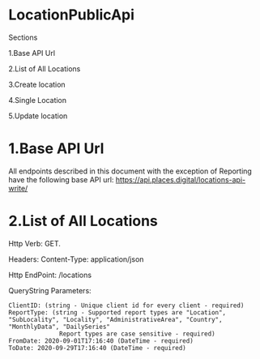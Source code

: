 # LocationPublicApi
Sections

1.Base API Url

2.List of All Locations

3.Create location

4.Single Location

5.Update location

<h1>1.Base API Url</h1>

All endpoints described in this document with the exception of Reporting have the following base API url: https://api.places.digital/locations-api-write/

<h1>2.List of All Locations</h1>

Http Verb: GET.

Headers: Content-Type: application/json

Http EndPoint: /locations

QueryString Parameters:

<div class="snippet-clipboard-content notranslate position-relative overflow-auto"><pre class="notranslate"><code>ClientID: (string - Unique client id for every client - required)
ReportType: (string - Supported report types are "Location", "SubLocality", "Locality", "AdministrativeArea", "Country", "MonthlyData", "DailySeries"
              Report types are case sensitive - required)
FromDate: 2020-09-01T17:16:40 (DateTime - required)
ToDate: 2020-09-29T17:16:40 (DateTime - required)
</code></pre><div class="zeroclipboard-container position-absolute right-0 top-0">
    <clipboard-copy aria-label="Copy" class="ClipboardButton btn js-clipboard-copy m-2 p-0 tooltipped-no-delay" data-copy-feedback="Copied!" data-tooltip-direction="w" value="ClientID: (string - Unique client id for every client - required)
ReportType: (string - Supported report types are &quot;Location&quot;, &quot;SubLocality&quot;, &quot;Locality&quot;, &quot;AdministrativeArea&quot;, &quot;Country&quot;, &quot;MonthlyData&quot;, &quot;DailySeries&quot;
              Report types are case sensitive - required)
FromDate: 2020-09-01T17:16:40 (DateTime - required)
ToDate: 2020-09-29T17:16:40 (DateTime - required)" tabindex="0" role="button" style="display: none;">
      <svg aria-hidden="true" height="16" viewBox="0 0 16 16" version="1.1" width="16" data-view-component="true" class="octicon octicon-copy js-clipboard-copy-icon m-2">
    <path fill-rule="evenodd" d="M0 6.75C0 5.784.784 5 1.75 5h1.5a.75.75 0 010 1.5h-1.5a.25.25 0 00-.25.25v7.5c0 .138.112.25.25.25h7.5a.25.25 0 00.25-.25v-1.5a.75.75 0 011.5 0v1.5A1.75 1.75 0 019.25 16h-7.5A1.75 1.75 0 010 14.25v-7.5z"></path><path fill-rule="evenodd" d="M5 1.75C5 .784 5.784 0 6.75 0h7.5C15.216 0 16 .784 16 1.75v7.5A1.75 1.75 0 0114.25 11h-7.5A1.75 1.75 0 015 9.25v-7.5zm1.75-.25a.25.25 0 00-.25.25v7.5c0 .138.112.25.25.25h7.5a.25.25 0 00.25-.25v-7.5a.25.25 0 00-.25-.25h-7.5z"></path>
</svg>
      <svg aria-hidden="true" height="16" viewBox="0 0 16 16" version="1.1" width="16" data-view-component="true" class="octicon octicon-check js-clipboard-check-icon color-fg-success m-2 d-none">
    <path fill-rule="evenodd" d="M13.78 4.22a.75.75 0 010 1.06l-7.25 7.25a.75.75 0 01-1.06 0L2.22 9.28a.75.75 0 011.06-1.06L6 10.94l6.72-6.72a.75.75 0 011.06 0z"></path>
</svg>
    </clipboard-copy>
  </div></div>

